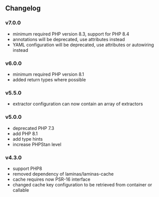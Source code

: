 ## Changelog
### v7.0.0
- minimum required PHP version 8.3, support for PHP 8.4
- annotations will be deprecated, use attributes instead
- YAML configuration will be deprecated, use attributes or autowiring instead
### v6.0.0
- minimum required PHP version 8.1
- added return types where possible
### v5.5.0
- extractor configuration can now contain an array of extractors 
### v5.0.0
- deprecated PHP 7.3
- add PHP 8.1
- add type hints
- increase PHPStan level 
### v4.3.0
- support PHP8
- removed dependency of laminas/laminas-cache
- cache requires now PSR-16 interface
- changed cache key configuration to be retrieved from container or callable
